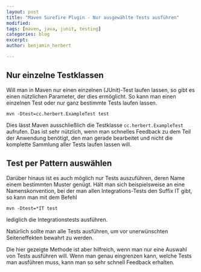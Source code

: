 ```yaml
---
layout: post
title: "Maven Surefire Plugin - Nur ausgewählte Tests ausführen"
modified:
tags: [maven, java, junit, testing]
categories: blog
excerpt:
author: benjamin_herbert

---
```


## Nur einzelne Testklassen

Will man in Maven nur einen einzelnen (JUnit)-Test laufen lassen, so gibt es einen
nützlichen Parameter, der dies ermöglicht. So kann man einen einzelnen Test oder
nur ganz bestimmte Tests laufen lassen.

```
mvn -Dtest=cc.herbert.ExampleTest test
```

Dies lässt Maven ausschließlich die Testklasse ```cc.herbert.ExampleTest``` aufrufen.
Das ist sehr nützlich, wenn man schnelles Feedback zu dem Teil der Anwendung benötigt,
den man gerade bearbeitet und nicht die komplette Sammlung aller Tests laufen lassen will.

## Test per Pattern auswählen

Darüber hinaus ist es auch möglich nur Tests auszuführen, deren Name einem bestimmten Muster genügt.
Hält man sich beispielsweise an eine Namenskonvention, bei der man allen Integrations-Tests
den Suffix IT gibt, so kann man mit dem Befehl

```
mvn -Dtest=*IT test
```

lediglich die Integrationstests ausführen.

Natürlich sollte man alle Tests ausführen, um vor unerwünschten Seiteneffekten bewahrt zu werden.

Die hier gezeigte Methode ist aber hilfreich, wenn man nur eine Auswahl von Tests ausführen will.
Wenn man genau eingrenzen kann, welche Tests man ausführen muss, kann man so sehr
schnell Feedback erhalten.

